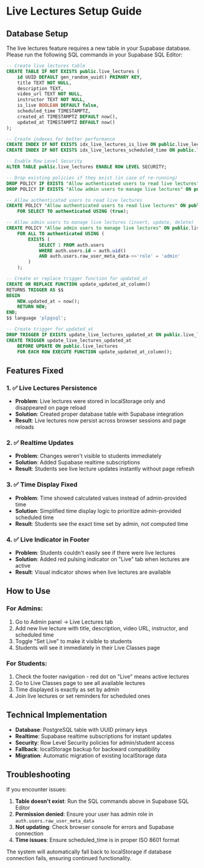 # Live Lectures Setup Guide

## Database Setup

The live lectures feature requires a new table in your Supabase database. Please run the following SQL commands in your Supabase SQL Editor:

```sql
-- Create live_lectures table
CREATE TABLE IF NOT EXISTS public.live_lectures (
    id UUID DEFAULT gen_random_uuid() PRIMARY KEY,
    title TEXT NOT NULL,
    description TEXT,
    video_url TEXT NOT NULL,
    instructor TEXT NOT NULL,
    is_live BOOLEAN DEFAULT false,
    scheduled_time TIMESTAMPTZ,
    created_at TIMESTAMPTZ DEFAULT now(),
    updated_at TIMESTAMPTZ DEFAULT now()
);

-- Create indexes for better performance
CREATE INDEX IF NOT EXISTS idx_live_lectures_is_live ON public.live_lectures(is_live);
CREATE INDEX IF NOT EXISTS idx_live_lectures_scheduled_time ON public.live_lectures(scheduled_time);

-- Enable Row Level Security
ALTER TABLE public.live_lectures ENABLE ROW LEVEL SECURITY;

-- Drop existing policies if they exist (in case of re-running)
DROP POLICY IF EXISTS "Allow authenticated users to read live lectures" ON public.live_lectures;
DROP POLICY IF EXISTS "Allow admin users to manage live lectures" ON public.live_lectures;

-- Allow authenticated users to read live lectures
CREATE POLICY "Allow authenticated users to read live lectures" ON public.live_lectures
    FOR SELECT TO authenticated USING (true);

-- Allow admin users to manage live lectures (insert, update, delete)
CREATE POLICY "Allow admin users to manage live lectures" ON public.live_lectures
    FOR ALL TO authenticated USING (
        EXISTS (
            SELECT 1 FROM auth.users 
            WHERE auth.users.id = auth.uid() 
            AND auth.users.raw_user_meta_data->>'role' = 'admin'
        )
    );

-- Create or replace trigger function for updated_at
CREATE OR REPLACE FUNCTION update_updated_at_column()
RETURNS TRIGGER AS $$
BEGIN
    NEW.updated_at = now();
    RETURN NEW;
END;
$$ language 'plpgsql';

-- Create trigger for updated_at
DROP TRIGGER IF EXISTS update_live_lectures_updated_at ON public.live_lectures;
CREATE TRIGGER update_live_lectures_updated_at 
    BEFORE UPDATE ON public.live_lectures 
    FOR EACH ROW EXECUTE FUNCTION update_updated_at_column();
```

## Features Fixed

### 1. ✅ Live Lectures Persistence
- **Problem**: Live lectures were stored in localStorage only and disappeared on page reload
- **Solution**: Created proper database table with Supabase integration
- **Result**: Live lectures now persist across browser sessions and page reloads

### 2. ✅ Realtime Updates
- **Problem**: Changes weren't visible to students immediately
- **Solution**: Added Supabase realtime subscriptions
- **Result**: Students see live lecture updates instantly without page refresh

### 3. ✅ Time Display Fixed
- **Problem**: Time showed calculated values instead of admin-provided time
- **Solution**: Simplified time display logic to prioritize admin-provided scheduled time
- **Result**: Students see the exact time set by admin, not computed time

### 4. ✅ Live Indicator in Footer
- **Problem**: Students couldn't easily see if there were live lectures
- **Solution**: Added red pulsing indicator on "Live" tab when lectures are active
- **Result**: Visual indicator shows when live lectures are available

## How to Use

### For Admins:
1. Go to Admin panel → Live Lectures tab
2. Add new live lecture with title, description, video URL, instructor, and scheduled time
3. Toggle "Set Live" to make it visible to students
4. Students will see it immediately in their Live Classes page

### For Students:
1. Check the footer navigation - red dot on "Live" means active lectures
2. Go to Live Classes page to see all available lectures
3. Time displayed is exactly as set by admin
4. Join live lectures or set reminders for scheduled ones

## Technical Implementation

- **Database**: PostgreSQL table with UUID primary keys
- **Realtime**: Supabase realtime subscriptions for instant updates  
- **Security**: Row Level Security policies for admin/student access
- **Fallback**: localStorage backup for backward compatibility
- **Migration**: Automatic migration of existing localStorage data

## Troubleshooting

If you encounter issues:

1. **Table doesn't exist**: Run the SQL commands above in Supabase SQL Editor
2. **Permission denied**: Ensure your user has admin role in `auth.users.raw_user_meta_data`
3. **Not updating**: Check browser console for errors and Supabase connection
4. **Time issues**: Ensure scheduled_time is in proper ISO 8601 format

The system will automatically fall back to localStorage if database connection fails, ensuring continued functionality.